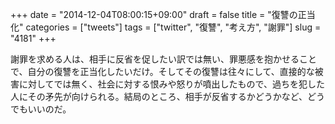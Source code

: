 +++
date = "2014-12-04T08:00:15+09:00"
draft = false
title = "復讐の正当化"
categories = ["tweets"]
tags = ["twitter", "復讐", "考え方", "謝罪"]
slug = "4181"
+++

謝罪を求める人は、相手に反省を促したい訳では無い、罪悪感を抱かせることで、自分の復讐を正当化したいだけ。そしてその復讐は往々にして、直接的な被害に対してでは無く、社会に対する恨みや怒りが噴出したもので、過ちを犯した人にその矛先が向けられる。結局のところ、相手が反省するかどうかなど、どうでもいいのだ。
